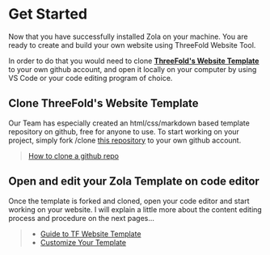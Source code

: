 # Get Started

Now that you have successfully installed Zola on your machine. You are ready to create and build your own website using ThreeFold Website Tool. 

In order to do that you would need to clone [**ThreeFold's Website Template**](https://github.com/threefoldfoundation/www_examplezola) to your own github account, and open it locally on your computer by using VS Code or your code editing program of choice.

## Clone ThreeFold's Website Template

Our Team has especially created an html/css/markdown based template repository on github, free for anyone to use. To start working on your project, simply fork /clone [this repository](https://github.com/threefoldfoundation/www_examplezola) to your own github account.

> [How to clone a github repo](https://docs.github.com/en/repositories/creating-and-managing-repositories/cloning-a-repository)

## Open and edit your Zola Template on code editor
Once the template is forked and cloned, open your code editor and start working on your website. I will explain a little more about the content editing process and procedure on the next pages...

> - [Guide to TF Website Template](./templateguide.md)
> - [Customize Your Template](./customization.md)